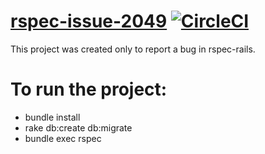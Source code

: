 # [rspec-issue-2049](https://github.com/rspec/rspec-rails/issues/2049) [![CircleCI](https://circleci.com/gh/passalini/rspec-issue-2049.svg?style=svg)](https://circleci.com/gh/passalini/rspec-issue-2049)

This project was created only to report a bug in rspec-rails. 

# To run the project:
- bundle install
- rake db:create db:migrate 
- bundle exec rspec
